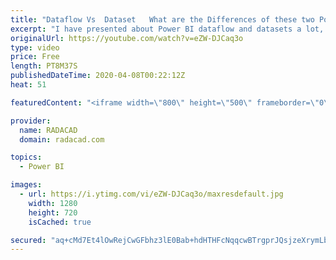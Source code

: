 ```yaml
---
title: "Dataflow Vs  Dataset   What are the Differences of these two Power BI Components"
excerpt: "I have presented about Power BI dataflow and datasets a lot, and always one of the questions I get is: What is the difference between dataflow and dataset. So I thought better to explain it in a post and help everyone in that understanding. In this video, you will learn what the differences between these"
originalUrl: https://youtube.com/watch?v=eZW-DJCaq3o
type: video
price: Free
length: PT8M37S
publishedDateTime: 2020-04-08T00:22:12Z
heat: 51

featuredContent: "<iframe width=\"800\" height=\"500\" frameborder=\"0\" src=\"https://www.youtube.com/embed/eZW-DJCaq3o\" allow=\"accelerometer; autoplay; encrypted-media; gyroscope; picture-in-picture\" allowfullscreen></iframe>"

provider:
  name: RADACAD
  domain: radacad.com

topics:
  - Power BI

images:
  - url: https://i.ytimg.com/vi/eZW-DJCaq3o/maxresdefault.jpg
    width: 1280
    height: 720
    isCached: true

secured: "aq+cMd7Et4lOwRejCwGFbhz3lE0Bab+hdHTHFcNqqcwBTrgprJQsjzeXrymLbT9AwHsTy4Ys9ZISN6HuSWnCvaX/ydm2SITFCYwtzHRBkfso0MLjNCMvOvccsvKiNO22o/6oLS/qKGQzzq3dW9eUgRpgnQ8ckYpqyguU7vMVwlHbgVJ4cUah5zfL0ojrpyUs8uEP/Ro1t4CMYykCbgV+l4/6dmV89fRj4w9nw4AEBuD0cgwmxVm9q4xohR+wGMqj/nWDe/eGrXgIXEnlUrJbmxtqjAcckBMGbLRt5R51OW/f7ozUANGCGRboEmbYyO5MTznVubTYctq6TGLFqx3a4Gxai6Np/kJrRV7uxEtMS1zFV4vpw+7n/fQj5EYi0Wqeywg9w33rfvUDTKWnoLnSBgSpzfnBkLpKuLGSyftc12U=;KIRipDLFw+yy66t6xmxOpQ=="
---
```


